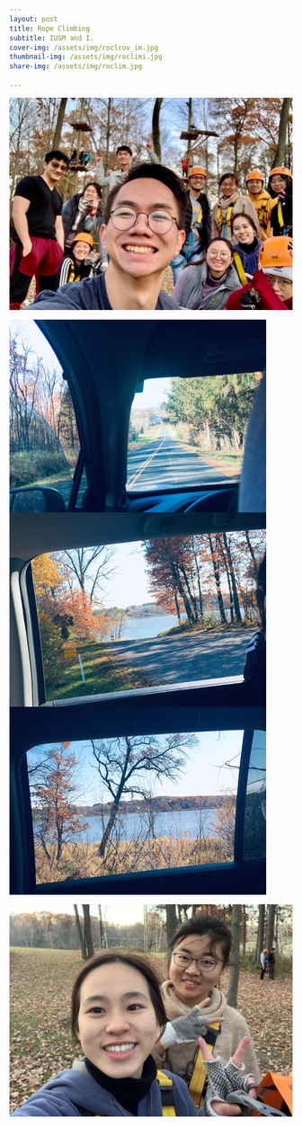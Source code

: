 ```yaml
---
layout: post
title: Rope Climbing
subtitle: IUSM and I.
cover-img: /assets/img/roclcov_im.jpg
thumbnail-img: /assets/img/roclimi.jpg
share-img: /assets/img/roclim.jpg

---
```


![](/assets/img/roclim.jpg)

![](/assets/img/roclii.jpg)

![](/assets/img/roclimi.jpg)

